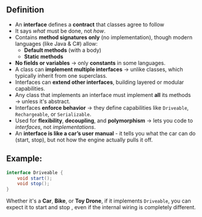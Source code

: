## **Definition**

- An **interface** defines a **contract** that classes agree to follow 
- It says *what* must be done, not *how*.
- Contains **method signatures only** (no implementation), though modern languages (like Java & C#) allow:
    - **Default methods** (with a body)
    - **Static methods**
- **No fields or variables** → only **constants** in some languages.
- A class can **implement multiple interfaces** → unlike classes, which typically inherit from one superclass.
- Interfaces can **extend other interfaces**, building layered or modular capabilities.
- Any class that implements an interface must implement **all** its methods → unless it's abstract.
- Interfaces **enforce behavior** → they define capabilities like `Driveable`, `Rechargeable`, or `Serializable`.
- Used for **flexibility**, **decoupling**, and **polymorphism** → lets you code to *interfaces*, not *implementations*.
- An **interface is like a car’s user manual** - it tells you what the car can do (start, stop), but not how the engine actually pulls it off.

## Example:

```java
interface Driveable {
    void start();
    void stop();
}
```

Whether it's a **Car**, **Bike**, or **Toy Drone**, if it implements `Driveable`, you can expect it to start and stop , even if the internal wiring is completely different.
